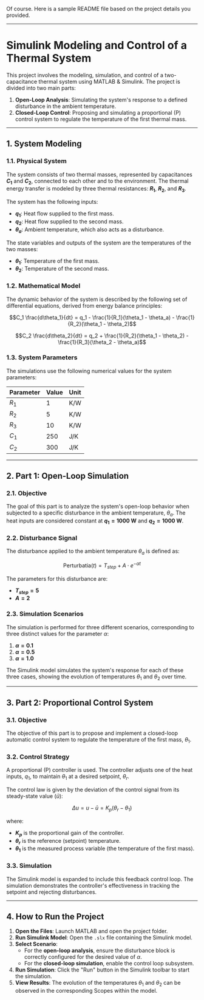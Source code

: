 Of course. Here is a sample README file based on the project details you provided.

***

# Simulink Modeling and Control of a Thermal System

This project involves the modeling, simulation, and control of a two-capacitance thermal system using MATLAB & Simulink. The project is divided into two main parts:
1.  **Open-Loop Analysis**: Simulating the system's response to a defined disturbance in the ambient temperature.
2.  **Closed-Loop Control**: Proposing and simulating a proportional (P) control system to regulate the temperature of the first thermal mass.

---

## 1. System Modeling

### 1.1. Physical System
The system consists of two thermal masses, represented by capacitances **$C_1$** and **$C_2$**, connected to each other and to the environment. The thermal energy transfer is modeled by three thermal resistances: **$R_1$**, **$R_2$**, and **$R_3$**.

The system has the following inputs:
* **$q_1$**: Heat flow supplied to the first mass.
* **$q_2$**: Heat flow supplied to the second mass.
* **$\theta_a$**: Ambient temperature, which also acts as a disturbance.

The state variables and outputs of the system are the temperatures of the two masses:
* **$\theta_1$**: Temperature of the first mass.
* **$\theta_2$**: Temperature of the second mass.

### 1.2. Mathematical Model
The dynamic behavior of the system is described by the following set of differential equations, derived from energy balance principles:

$$C_1 \frac{d\theta_1}{dt} = q_1 - \frac{1}{R_1}(\theta_1 - \theta_a) - \frac{1}{R_2}(\theta_1 - \theta_2)$$

$$C_2 \frac{d\theta_2}{dt} = q_2 + \frac{1}{R_2}(\theta_1 - \theta_2) - \frac{1}{R_3}(\theta_2 - \theta_a)$$

### 1.3. System Parameters
The simulations use the following numerical values for the system parameters:

| Parameter | Value     | Unit  |
| :-------- | :-------- | :---- |
| $R_1$     | 1         | K/W   |
| $R_2$     | 5         | K/W   |
| $R_3$     | 10        | K/W   |
| $C_1$     | 250       | J/K   |
| $C_2$     | 300       | J/K   |

---

## 2. Part 1: Open-Loop Simulation

### 2.1. Objective
The goal of this part is to analyze the system's open-loop behavior when subjected to a specific disturbance in the ambient temperature, $\theta_a$. The heat inputs are considered constant at **$q_1 = 1000$ W** and **$q_2 = 1000$ W**.

### 2.2. Disturbance Signal
The disturbance applied to the ambient temperature $\theta_a$ is defined as:

$$\text{Perturbatia}(t) = T_{step} + A \cdot e^{-\alpha t}$$

The parameters for this disturbance are:
* **$T_{step} = 5$**
* **$A = 2$**

### 2.3. Simulation Scenarios
The simulation is performed for three different scenarios, corresponding to three distinct values for the parameter $\alpha$:
1.  **$\alpha = 0.1$**
2.  **$\alpha = 0.5$**
3.  **$\alpha = 1.0$**

The Simulink model simulates the system's response for each of these three cases, showing the evolution of temperatures $\theta_1$ and $\theta_2$ over time.

---

## 3. Part 2: Proportional Control System

### 3.1. Objective
The objective of this part is to propose and implement a closed-loop automatic control system to regulate the temperature of the first mass, $\theta_1$.

### 3.2. Control Strategy
A proportional (P) controller is used. The controller adjusts one of the heat inputs, $q_1$, to maintain $\theta_1$ at a desired setpoint, $\theta_r$.

The control law is given by the deviation of the control signal from its steady-state value ($\bar{u}$):

$$\Delta u = u - \bar{u} = K_p ( \theta_r - \theta_1 )$$

where:
* **$K_p$** is the proportional gain of the controller.
* **$\theta_r$** is the reference (setpoint) temperature.
* **$\theta_1$** is the measured process variable (the temperature of the first mass).

### 3.3. Simulation
The Simulink model is expanded to include this feedback control loop. The simulation demonstrates the controller's effectiveness in tracking the setpoint and rejecting disturbances.

---

## 4. How to Run the Project

1.  **Open the Files**: Launch MATLAB and open the project folder.
2.  **Run Simulink Model**: Open the `.slx` file containing the Simulink model.
3.  **Select Scenario**:
    * For the **open-loop analysis**, ensure the disturbance block is correctly configured for the desired value of $\alpha$.
    * For the **closed-loop simulation**, enable the control loop subsystem.
4.  **Run Simulation**: Click the "Run" button in the Simulink toolbar to start the simulation.
5.  **View Results**: The evolution of the temperatures $\theta_1$ and $\theta_2$ can be observed in the corresponding Scopes within the model.
